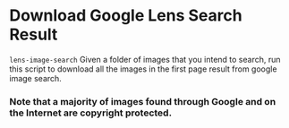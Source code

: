 # Download Google Lens Search Result
`lens-image-search` 
Given a folder of images that you intend to search, run this script to download all the images in the first page result from google image search. 

### Note that a majority of images found through Google and on the Internet are copyright protected. 